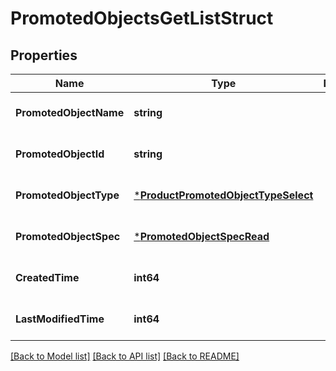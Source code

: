 # PromotedObjectsGetListStruct

## Properties
Name | Type | Description | Notes
------------ | ------------- | ------------- | -------------
**PromotedObjectName** | **string** |  | [optional] [default to null]
**PromotedObjectId** | **string** |  | [optional] [default to null]
**PromotedObjectType** | [***ProductPromotedObjectTypeSelect**](ProductPromotedObjectTypeSelect.md) |  | [optional] [default to null]
**PromotedObjectSpec** | [***PromotedObjectSpecRead**](promoted_object_spec_read.md) |  | [optional] [default to null]
**CreatedTime** | **int64** |  | [optional] [default to null]
**LastModifiedTime** | **int64** |  | [optional] [default to null]

[[Back to Model list]](../README.md#documentation-for-models) [[Back to API list]](../README.md#documentation-for-api-endpoints) [[Back to README]](../README.md)


